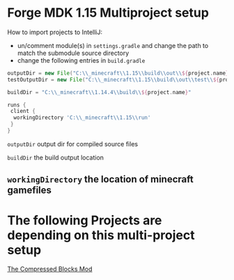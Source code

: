 # Forge MDK 1.15 Multiproject setup
How to import projects to IntelliJ:
* un/comment module(s) in `settings.gradle` and change the path to match the submodule source directory
* change the following entries in `build.gradle`
```gradle
outputDir = new File("C:\\_minecraft\\1.15\\build\\out\\${project.name}")
testOutputDir = new File("C:\\_minecraft\\1.15\\build\\out\\test\\${project.name}")

buildDir = "C:\\_minecraft\\1.14.4\\build\\${project.name}"

runs {
 client {
  workingDirectory 'C:\\_minecraft\\1.15\\run'
 }
}
```
`outputDir` output dir for compiled source files

`buildDir` the build output location

`workingDirectory` the location of minecraft gamefiles
---
# The following Projects are depending on this multi-project setup
[The Compressed Blocks Mod](https://github.com/sa-shiro/Minecraft-Compressed-Blocks)
